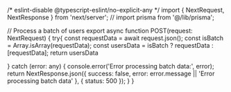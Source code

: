 /* eslint-disable @typescript-eslint/no-explicit-any */
import { NextRequest, NextResponse } from 'next/server';
// import prisma from '@/lib/prisma';



// Process a batch of users
export async function POST(request: NextRequest) {
  try{
    const requestData = await request.json();
    const isBatch = Array.isArray(requestData);
    const usersData = isBatch ? requestData : [requestData];
    return usersData

  } catch (error: any) {
    console.error('Error processing batch data:', error);
    return NextResponse.json({ 
      success: false, 
      error: error.message || 'Error processing batch data' 
    }, { status: 500 });
  }
}